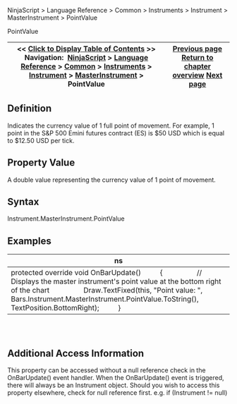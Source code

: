 ﻿
NinjaScript \> Language Reference \> Common \> Instruments \> Instrument \> MasterInstrument \> PointValue

PointValue

| \<\< [Click to Display Table of Contents](pointvalue.md) \>\> **Navigation:**     [NinjaScript](ninjascript-1.md) \> [Language Reference](language_reference_wip-1.md) \> [Common](common-1.md) \> [Instruments](instruments_ninjascript-1.md) \> [Instrument](instrument-1.md) \> [MasterInstrument](masterinstrument-1.md) \> PointValue | [Previous page](getnextexpiry-1.md) [Return to chapter overview](masterinstrument-1.md) [Next page](rollovercollection-1.md) |
| --- | --- |
## Definition
Indicates the currency value of 1 full point of movement. For example, 1 point in the S\&P 500 Emini futures contract (ES) is $50 USD which is equal to $12\.50 USD per tick.
## 
## Property Value
A double value representing the currency value of 1 point of movement.
 
## Syntax
Instrument.MasterInstrument.PointValue
 
## Examples

| ns |
| --- |
| protected override void OnBarUpdate()          {                  // Displays the master instrument's point value at the bottom right of the chart                  Draw.TextFixed(this, "Point value: ", Bars.Instrument.MasterInstrument.PointValue.ToString(), TextPosition.BottomRight);          } |
## 
 
## Additional Access Information
This property can be accessed without a null reference check in the OnBarUpdate() event handler. When the OnBarUpdate() event is triggered, there will always be an Instrument object. Should you wish to access this property elsewhere, check for null reference first. e.g. if (Instrument !\= null)
